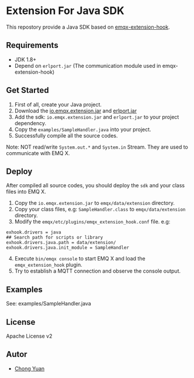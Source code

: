 # Extension For Java SDK

This repostory provide a Java SDK based on [emqx-extension-hook](https://github.com/emqx/emqx-extension-hook).

## Requirements

- JDK 1.8+
- Depend on `erlport.jar` (The communication module used in emqx-extension-hook)

## Get Started

1. First of all, create your Java project.
2. Download the [io.emqx.extension.jar](https://github.com/emqx/emqx-extension-java-sdk/releases) and [erlport.jar](https://github.com/emqx/emqx-extension-java-sdk/blob/master/deps/erlport-v1.2.2.jar)
3. Add the sdk: `io.emqx.extension.jar` and `erlport.jar` to your project dependency.
4. Copy the `examples/SampleHandler.java` into your project.
5. Successfully compile all the source codes.

Note: NOT read/write `System.out.*` and `System.in` Stream. They are used to communicate with EMQ X.

## Deploy

After compiled all source codes, you should deploy the `sdk` and your class files into EMQ X.

1. Copy the `io.emqx.extension.jar` to `emqx/data/extension` directory.
2. Copy your class files, e.g: `SampleHandler.class` to `emqx/data/extension` directory.
3. Modify the `emqx/etc/plugins/emqx_extension_hook.conf` file. e.g:

```protperties
exhook.drivers = java
## Search path for scripts or library
exhook.drivers.java.path = data/extension/
exhook.drivers.java.init_module = SampleHandler
```
4. Execute `bin/emqx console` to start EMQ X and load the `emqx_extension_hook` plugin.
5. Try to establish a MQTT connection and observe the console output.

## Examples

See: examples/SampleHandler.java

## License

Apache License v2

## Autor

- [Chong Yuan](https://github.com/chongyuanyin)
